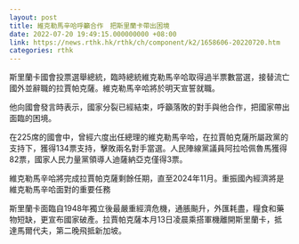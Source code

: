 ```yaml
---
layout: post
title: 維克勒馬辛哈呼籲合作　把斯里蘭卡帶出困境
date: 2022-07-20 19:49:15.000000000 +08:00
link: https://news.rthk.hk/rthk/ch/component/k2/1658606-20220720.htm
categories: rthk
---
```


斯里蘭卡國會投票選舉總統，臨時總統維克勒馬辛哈取得過半票數當選，接替流亡國外並辭職的拉賈帕克薩。維克勒馬辛哈將於明天宣誓就職。

他向國會發言時表示，國家分裂已經結束，呼籲落敗的對手與他合作，把國家帶出面臨的困境。

在225席的國會中，曾經六度出任總理的維克勒馬辛哈，在拉賈帕克薩所屬政黨的支持下，獲得134票支持，擊敗兩名對手當選。人民陣線黨議員阿拉哈佩魯馬獲得82票，國家人民力量黨領導人迪薩納亞克僅得3票。

維克勒馬辛哈將完成拉賈帕克薩剩餘任期，直至2024年11月。重振國內經濟將是維克勒馬辛哈面對的重要任務

斯里蘭卡面臨自1948年獨立後最嚴重經濟危機，通脹飈升，外匯耗盡，糧食和藥物短缺，更宣布國家破產。拉賈帕克薩本月13日凌晨乘搭軍機離開斯里蘭卡，抵達馬爾代夫，第二晚飛抵新加坡。

